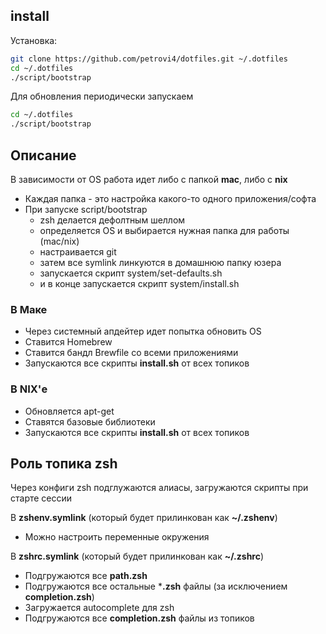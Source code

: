 ## install

Установка:

```sh
git clone https://github.com/petrovi4/dotfiles.git ~/.dotfiles
cd ~/.dotfiles
./script/bootstrap
```

Для обновления периодически запускаем

```sh
cd ~/.dotfiles
./script/bootstrap
```

## Описание

В зависимости от OS работа идет либо с папкой **mac**, либо с **nix**


- Каждая папка - это настройка какого-то одного приложения/софта
- При запуске script/bootstrap
  - zsh делается дефолтным шеллом
  - определяется OS и выбирается нужная папка для работы (mac/nix)
  - настраивается git
  - затем все symlink линкуются в домашнюю папку юзера
  - запускается скрипт system/set-defaults.sh
  - и в конце запускается скрипт system/install.sh



### В Маке

- Через системный апдейтер идет попытка обновить OS
- Ставится Homebrew
- Ставится бандл Brewfile со всеми приложениями
- Запускаются все скрипты **install.sh** от всех топиков



### В NIX'е

- Обновляется apt-get
- Ставятся базовые библиотеки
- Запускаются все скрипты **install.sh** от всех топиков


## Роль топика zsh

Через конфиги zsh подглужаются алиасы, загружаются скрипты при старте сессии


В **zshenv.symlink** (который будет прилинкован как **~/.zshenv**) 
- Можно настроить переменные окружения


В **zshrc.symlink** (который будет прилинкован как **~/.zshrc**) 
- Подгружаются все **path.zsh** 
- Подгружаются все остальные ***.zsh** файлы (за исключением **completion.zsh**)
- Загружается autocomplete для zsh
- Подгружаются все **completion.zsh** файлы из топиков




